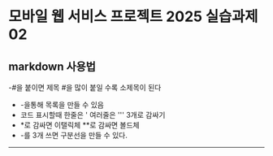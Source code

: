 # 모바일 웹 서비스 프로젝트 2025 실습과제02
## markdown 사용법
-#을 붙이면 제목 #을 많이 붙일 수록 소제목이 된다
- -을통해 목록을 만들 수 있음
- 코드 표시할때 한줄은 ' 여러줄은 ''' 3개로 감싸기
- *로 감싸면 이탤릭체  **로 감싸면 볼드체
-  -를 3개 쓰면 구분선을 만들 수 있다.
--- 

